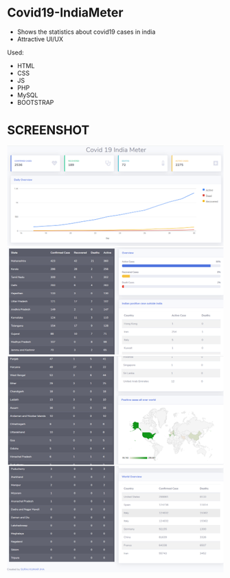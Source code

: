 # Covid19-IndiaMeter
* Shows the statistics about covid19 cases in india
* Attractive UI/UX


Used:
- HTML
- CSS
- JS
- PHP
- MySQL
- BOOTSTRAP

# SCREENSHOT


<img src="screenshot/1.png"/>
<img src="screenshot/2.png"/>
<img src="screenshot/3.png"/>
<img src="screenshot/4.png"/>
